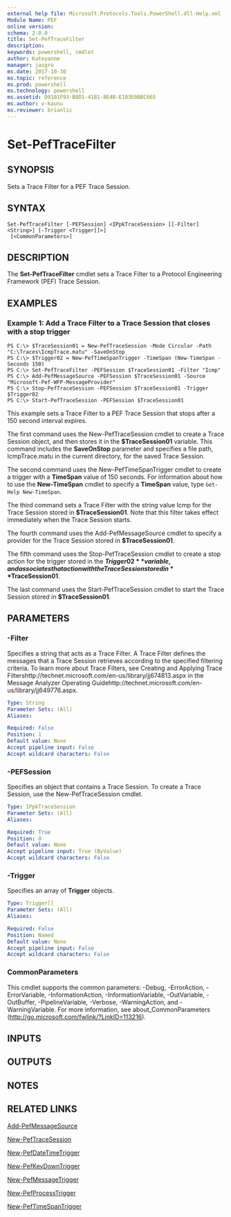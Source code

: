 ```yaml
---
external help file: Microsoft.Protocols.Tools.PowerShell.dll-Help.xml
Module Name: PEF
online version: 
schema: 2.0.0
title: Set-PefTraceFilter
description: 
keywords: powershell, cmdlet
author: Kateyanne
manager: jasgro
ms.date: 2017-10-30
ms.topic: reference
ms.prod: powershell
ms.technology: powershell
ms.assetid: D9101F93-B8D1-41B1-8E4B-E183E0BBC665
ms.author: v-kaunu
ms.reviewer: brianlic
---
```


# Set-PefTraceFilter

## SYNOPSIS
Sets a Trace Filter for a PEF Trace Session.

## SYNTAX

```
Set-PefTraceFilter [-PEFSession] <IPpkTraceSession> [[-Filter] <String>] [-Trigger <Trigger[]>]
 [<CommonParameters>]
```

## DESCRIPTION
The **Set-PefTraceFilter** cmdlet sets a Trace Filter to a Protocol Engineering Framework (PEF) Trace Session.

## EXAMPLES

### Example 1: Add a Trace Filter to a Trace Session that closes with a stop trigger
```
PS C:\> $TraceSession01 = New-PefTraceSession -Mode Circular -Path "C:\Traces\IcmpTrace.matu" -SaveOnStop
PS C:\> $Trigger02 = New-PefTimeSpanTrigger -TimeSpan (New-TimeSpan -Seconds 150)
PS C:\> Set-PefTraceFilter -PEFSession $TraceSession01 -Filter "Icmp"
PS C:\> Add-PefMessageSource -PEFSession $TraceSession01 -Source "Microsoft-Pef-WFP-MessageProvider"
PS C:\> Stop-PefTraceSession -PEFSession $TraceSession01 -Trigger $Trigger02
PS C:\> Start-PefTraceSession -PEFSession $TraceSession01
```

This example sets a Trace Filter to a PEF Trace Session that stops after a 150 second interval expires.

The first command uses the New-PefTraceSession cmdlet to create a Trace Session object, and then stores it in the **$TraceSession01** variable.
This command includes the **SaveOnStop** parameter and specifies a file path, IcmpTrace.matu in the current directory, for the saved Trace Session.

The second command uses the New-PefTimeSpanTrigger cmdlet to create a trigger with a **TimeSpan** value of 150 seconds.
For information about how to use the **New-TimeSpan** cmdlet to specify a **TimeSpan** value, type `Get-Help New-TimeSpan`.

The third command sets a Trace Filter with the string value Icmp for the Trace Session stored in **$TraceSession01**.
Note that this filter takes effect immediately when the Trace Session starts.

The fourth command uses the Add-PefMessageSource cmdlet to specify a provider for the Trace Session stored in **$TraceSession01**.

The fifth command uses the Stop-PefTraceSession cmdlet to create a stop action for the trigger stored in the **$Trigger02** variable, and associates that action with the Trace Session stored in **$TraceSession01**.

The last command uses the Start-PefTraceSession cmdlet to start the Trace Session stored in **$TraceSession01**.

## PARAMETERS

### -Filter
Specifies a string that acts as a Trace Filter.
A Trace Filter defines the messages that a Trace Session retrieves according to the specified filtering criteria.
To learn more about Trace Filters, see Creating and Applying Trace Filtershttp://technet.microsoft.com/en-us/library/jj674813.aspx in the Message Analyzer Operating Guidehttp://technet.microsoft.com/en-us/library/jj649776.aspx.

```yaml
Type: String
Parameter Sets: (All)
Aliases: 

Required: False
Position: 1
Default value: None
Accept pipeline input: False
Accept wildcard characters: False
```

### -PEFSession
Specifies an object that contains a Trace Session.
To create a Trace Session, use the New-PefTraceSession cmdlet.

```yaml
Type: IPpkTraceSession
Parameter Sets: (All)
Aliases: 

Required: True
Position: 0
Default value: None
Accept pipeline input: True (ByValue)
Accept wildcard characters: False
```

### -Trigger
Specifies an array of **Trigger** objects.

```yaml
Type: Trigger[]
Parameter Sets: (All)
Aliases: 

Required: False
Position: Named
Default value: None
Accept pipeline input: False
Accept wildcard characters: False
```

### CommonParameters
This cmdlet supports the common parameters: -Debug, -ErrorAction, -ErrorVariable, -InformationAction, -InformationVariable, -OutVariable, -OutBuffer, -PipelineVariable, -Verbose, -WarningAction, and -WarningVariable. For more information, see about_CommonParameters (http://go.microsoft.com/fwlink/?LinkID=113216).

## INPUTS

## OUTPUTS

## NOTES

## RELATED LINKS

[Add-PefMessageSource](./Add-PefMessageSource.md)

[New-PefTraceSession](./New-PefTraceSession.md)

[New-PefDateTimeTrigger](./New-PefDateTimeTrigger.md)

[New-PefKeyDownTrigger](./New-PefKeyDownTrigger.md)

[New-PefMessageTrigger](./New-PefMessageTrigger.md)

[New-PefProcessTrigger](./New-PefProcessTrigger.md)

[New-PefTimeSpanTrigger](./New-PefTimeSpanTrigger.md)

